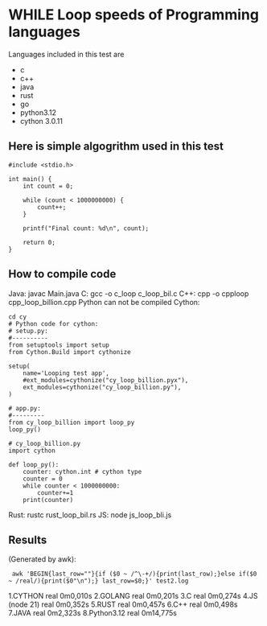 # WHILE Loop speeds of Programming languages

Languages included in this test are
- c
- c++
- java
- rust
- go
- python3.12
- cython 3.0.11

## Here is simple algogrithm used in this test

```
#include <stdio.h>

int main() {
    int count = 0;

    while (count < 1000000000) {
        count++;
    }

    printf("Final count: %d\n", count);

    return 0;
}
```

## How to compile code

Java: javac Main.java
C: gcc -o c_loop c_loop_bil.c
C++: cpp -o cpploop cpp_loop_billion.cpp
Python can not be compiled
Cython:
```
cd cy
# Python code for cython:
# setup.py:
#----------
from setuptools import setup
from Cython.Build import cythonize

setup(
    name='Looping test app',
    #ext_modules=cythonize("cy_loop_billion.pyx"),
    ext_modules=cythonize("cy_loop_billion.py"),
)

# app.py:
#---------
from cy_loop_billion import loop_py
loop_py()

# cy_loop_billion.py
import cython

def loop_py():
	counter: cython.int # cython type
	counter = 0
	while counter < 1000000000:
		counter+=1
	print(counter)

```

Rust: rustc rust_loop_bil.rs
JS: node js_loop_bli.js

## Results

(Generated by awk):
```
 awk 'BEGIN{last_row=""}{if ($0 ~ /^\-+/){print(last_row);}else if($0 ~ /real/){print($0"\n");} last_row=$0;}' test2.log
```

1.CYTHON
    real	0m0,010s
2.GOLANG
    real	0m0,201s
3.C
    real	0m0,274s
4.JS (node 21)
    real	0m0,352s
5.RUST
    real	0m0,457s
6.C++
    real	0m0,498s
7.JAVA
    real	0m2,323s
8.Python3.12
    real	0m14,775s




